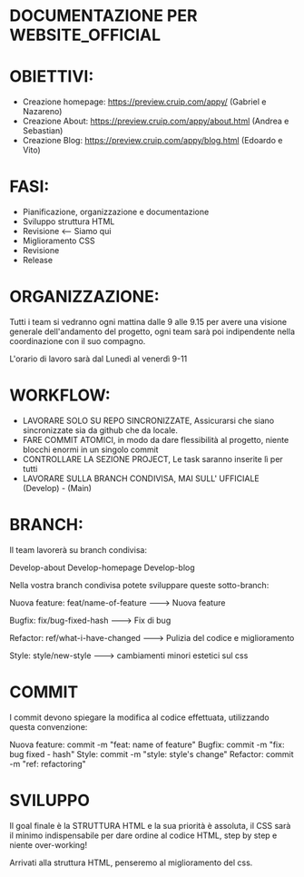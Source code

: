 # DOCUMENTAZIONE PER WEBSITE_OFFICIAL

# OBIETTIVI:

- Creazione homepage: https://preview.cruip.com/appy/ (Gabriel e Nazareno)
- Creazione About: https://preview.cruip.com/appy/about.html (Andrea e Sebastian)
- Creazione Blog: https://preview.cruip.com/appy/blog.html (Edoardo e Vito)

# FASI:

- Pianificazione, organizzazione e documentazione 
- Sviluppo struttura HTML
- Revisione <-- Siamo qui
- Miglioramento CSS
- Revisione
- Release

# ORGANIZZAZIONE:

Tutti i team si vedranno ogni mattina dalle 9 alle 9.15 per avere una visione generale dell'andamento del progetto, ogni team sarà poi indipendente nella coordinazione con il suo compagno.

L'orario di lavoro sarà dal Lunedì al venerdì 9-11

# WORKFLOW:

- LAVORARE SOLO SU REPO SINCRONIZZATE, Assicurarsi che siano sincronizzate sia da github che da locale.
- FARE COMMIT ATOMICI, in modo da dare flessibilità al progetto, niente blocchi enormi in un singolo commit
- CONTROLLARE LA SEZIONE PROJECT, Le task saranno inserite lì per tutti
- LAVORARE SULLA BRANCH CONDIVISA, MAI SULL' UFFICIALE (Develop) - (Main)
# BRANCH:

Il team lavorerà su branch condivisa:

Develop-about
Develop-homepage
Develop-blog

Nella vostra branch condivisa potete sviluppare queste sotto-branch:

Nuova feature: feat/name-of-feature ---> Nuova feature

Bugfix: fix/bug-fixed-hash ---> Fix di bug

Refactor: ref/what-i-have-changed ---> Pulizia del codice e miglioramento

Style: style/new-style ---> cambiamenti minori estetici sul css

# COMMIT

I commit devono spiegare la modifica al codice effettuata, utilizzando questa convenzione:

Nuova feature: commit -m "feat: name of feature"
Bugfix: commit -m "fix: bug fixed - hash"
Style: commit -m "style: style's change"
Refactor: commit -m "ref: refactoring"

# SVILUPPO

Il goal finale è la STRUTTURA HTML e la sua priorità è assoluta, il CSS sarà il minimo indispensabile per dare ordine al codice HTML, step by step e niente over-working!

Arrivati alla struttura HTML, penseremo al miglioramento del css.
